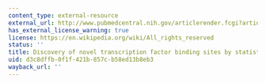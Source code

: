 ```yaml
---
content_type: external-resource
external_url: http://www.pubmedcentral.nih.gov/articlerender.fcgi?artid=140044
has_external_license_warning: true
license: https://en.wikipedia.org/wiki/All_rights_reserved
status: ''
title: Discovery of novel transcription factor binding sites by statistical overrepresentation
uid: d3c8dffb-0f1f-421b-857c-b58ed13b8eb3
wayback_url: ''
---
```


